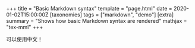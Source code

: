 +++
title = "Basic Markdown syntax"
template = "page.html"
date = 2020-01-02T15:00:00Z
[taxonomies]
tags = ["markdown", "demo"]
[extra]
summary = "Shows how basic Markdown syntax are rendered"
mathjax = "tex-mml"
+++

可以使用中文！